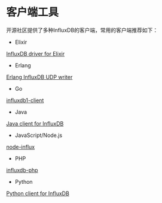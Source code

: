 # 客户端工具

开源社区提供了多种InfluxDB的客户端，常用的客户端推荐如下：

- Elixir

[InfluxDB driver for Elixir](https://github.com/mneudert/instream?spm=a2c4g.11186623.2.28.3766265ds7anJg)

- Erlang

[Erlang InfluxDB UDP writer](https://github.com/palkan/influx_udp?spm=a2c4g.11186623.2.29.3766265ds7anJg)

- Go

[influxdb1-client](https://github.com/influxdata/influxdb1-client?spm=a2c4g.11186623.2.30.3766265dI1aAD3)

- Java

[Java client for InfluxDB](https://github.com/influxdata/influxdb1-client?spm=a2c4g.11186623.2.30.3766265dI1aAD3)

- JavaScript/Node.js

[node-influx](https://github.com/node-influx/node-influx?spm=a2c4g.11186623.2.33.3766265dI1aAD3)

- PHP

[influxdb-php](https://github.com/influxdata/influxdb-php?spm=a2c4g.11186623.2.43.3766265d79R9Q5)

- Python

[Python client for InfluxDB](https://github.com/influxdata/influxdb-python?spm=a2c4g.11186623.2.45.3766265dVicNxx)
